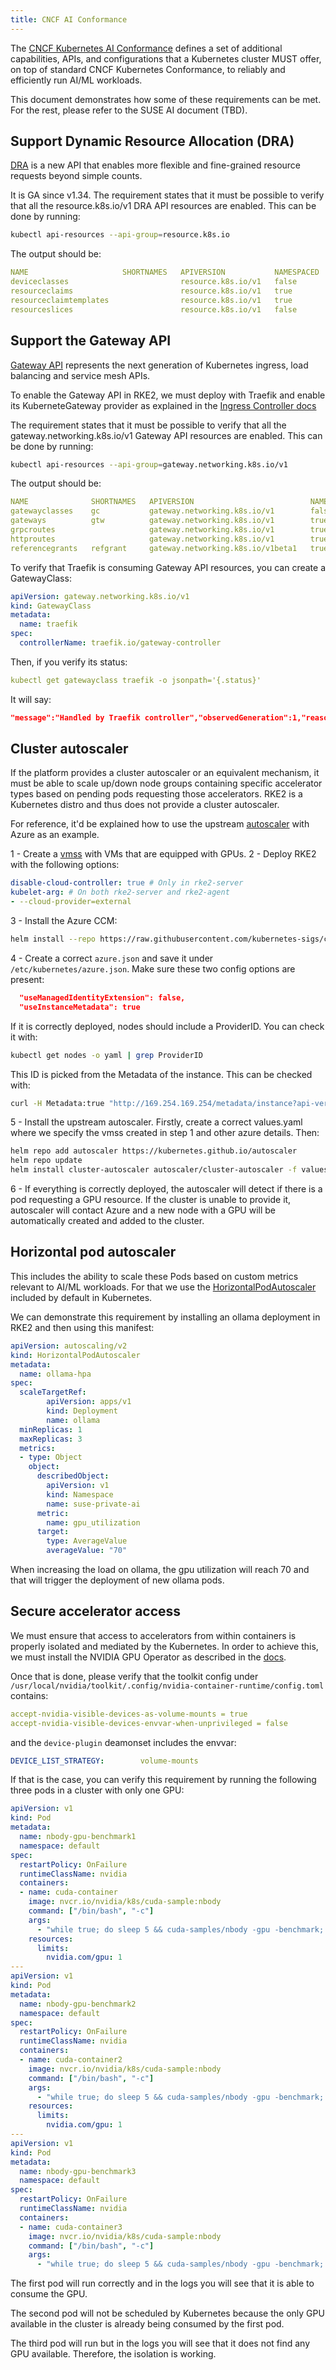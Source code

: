 ```yaml
---
title: CNCF AI Conformance
---
```


The [CNCF Kubernetes AI Conformance](https://docs.google.com/document/d/1hXoSdh9FEs13Yde8DivCYjjXyxa7j4J8erjZPEGWuzc/edit?tab=t.0) defines a set of additional capabilities, APIs, and configurations that a Kubernetes cluster MUST offer, on top of standard CNCF Kubernetes Conformance, to reliably and efficiently run AI/ML workloads.

This document demonstrates how some of these requirements can be met. For the rest, please refer to the SUSE AI document (TBD).

## Support Dynamic Resource Allocation (DRA) ##

[DRA](https://kubernetes.io/docs/concepts/scheduling-eviction/dynamic-resource-allocation/) is a new API that enables more flexible and fine-grained resource requests beyond simple counts.

It is GA since v1.34. The requirement states that it must be possible to verify that all the resource.k8s.io/v1 DRA API resources are enabled. This can be done by running:

```bash
kubectl api-resources --api-group=resource.k8s.io
```

The output should be:
```yaml
NAME                     SHORTNAMES   APIVERSION           NAMESPACED   KIND
deviceclasses                         resource.k8s.io/v1   false        DeviceClass
resourceclaims                        resource.k8s.io/v1   true         ResourceClaim
resourceclaimtemplates                resource.k8s.io/v1   true         ResourceClaimTemplate
resourceslices                        resource.k8s.io/v1   false        ResourceSlice
```

## Support the Gateway API ##

[Gateway API](https://gateway-api.sigs.k8s.io/) represents the next generation of Kubernetes ingress, load balancing and service mesh APIs.

To enable the Gateway API in RKE2, we must deploy with Traefik and enable its KuberneteGateway provider as explained in the [Ingress Controller docs](../networking/networking_services.md#ingress-controller)

The requirement states that it must be possible to verify that all the gateway.networking.k8s.io/v1 Gateway API resources are enabled. This can be done by running:

```bash
kubectl api-resources --api-group=gateway.networking.k8s.io/v1
```

The output should be:
```yaml
NAME              SHORTNAMES   APIVERSION                          NAMESPACED   KIND
gatewayclasses    gc           gateway.networking.k8s.io/v1        false        GatewayClass
gateways          gtw          gateway.networking.k8s.io/v1        true         Gateway
grpcroutes                     gateway.networking.k8s.io/v1        true         GRPCRoute
httproutes                     gateway.networking.k8s.io/v1        true         HTTPRoute
referencegrants   refgrant     gateway.networking.k8s.io/v1beta1   true         ReferenceGrant
```

To verify that Traefik is consuming Gateway API resources, you can create a GatewayClass:
```yaml
apiVersion: gateway.networking.k8s.io/v1
kind: GatewayClass
metadata:
  name: traefik
spec:
  controllerName: traefik.io/gateway-controller
```

Then, if you verify its status:
```yaml
kubectl get gatewayclass traefik -o jsonpath='{.status}'
```
It will say:
```json
"message":"Handled by Traefik controller","observedGeneration":1,"reason":"Handled","status":"True","type":"Accepted"
```

## Cluster autoscaler ##

If the platform provides a cluster autoscaler or an equivalent mechanism, it must be able to scale up/down node groups containing specific accelerator types based on pending pods requesting those accelerators. RKE2 is a Kubernetes distro and thus does not provide a cluster autoscaler. 

For reference, it'd be explained how to use the upstream [autoscaler](https://kubernetes.github.io/autoscaler) with Azure as an example.

1 - Create a [vmss](https://learn.microsoft.com/en-us/azure/virtual-machine-scale-sets/overview) with VMs that are equipped with GPUs.
2 - Deploy RKE2 with the following options:
```yaml
disable-cloud-controller: true # Only in rke2-server
kubelet-arg: # On both rke2-server and rke2-agent
- --cloud-provider=external
```

3 - Install the Azure CCM:
```bash
helm install --repo https://raw.githubusercontent.com/kubernetes-sigs/cloud-provider-azure/master/helm/repo cloud-provider-azure --generate-name --set cloudControllerManager.imageRepository=mcr.microsoft.com/oss/kubernetes --set cloudControllerManager.imageName=azure-cloud-controller-manager --set cloudNodeManager.imageRepository=mcr.microsoft.com/oss/kubernetes --set cloudNodeManager.imageName=azure-cloud-node-manager --set cloudControllerManager.configureCloudRoutes=false --set cloudControllerManager.allocateNodeCidrs=false
```

4 - Create a correct `azure.json` and save it under `/etc/kubernetes/azure.json`. Make sure these two config options are present:
```json
  "useManagedIdentityExtension": false,
  "useInstanceMetadata": true
```
If it is correctly deployed, nodes should include a ProviderID. You can check it with:
```bash
kubectl get nodes -o yaml | grep ProviderID
```
This ID is picked from the Metadata of the instance. This can be checked with:
```bash
curl -H Metadata:true "http://169.254.169.254/metadata/instance?api-version=2021-02-01"
```

5 - Install the upstream autoscaler. Firstly, create a correct values.yaml where we specify the vmss created in step 1 and other azure details. Then:
```bash
helm repo add autoscaler https://kubernetes.github.io/autoscaler
helm repo update
helm install cluster-autoscaler autoscaler/cluster-autoscaler -f values.yaml
```
6 - If everything is correctly deployed, the autoscaler will detect if there is a pod requesting a GPU resource. If the cluster is unable to provide it, autoscaler will contact Azure and a new node with a GPU will be automatically created and added to the cluster.

## Horizontal pod autoscaler ##

This includes the ability to scale these Pods based on custom metrics relevant to AI/ML workloads. For that we use the [HorizontalPodAutoscaler](https://kubernetes.io/docs/tasks/run-application/horizontal-pod-autoscale/) included by default in Kubernetes.

We can demonstrate this requirement by installing an ollama deployment in RKE2 and then using this manifest:

```yaml
apiVersion: autoscaling/v2
kind: HorizontalPodAutoscaler
metadata:
  name: ollama-hpa
spec:
  scaleTargetRef:
        apiVersion: apps/v1
        kind: Deployment
        name: ollama
  minReplicas: 1
  maxReplicas: 3
  metrics:
  - type: Object
    object:
      describedObject:
        apiVersion: v1
        kind: Namespace
        name: suse-private-ai
      metric:
        name: gpu_utilization
      target:
        type: AverageValue
        averageValue: "70"
```

When increasing the load on ollama, the gpu utilization will reach 70 and that will trigger the deployment of new ollama pods. 

## Secure accelerator access ##

We must ensure that access to accelerators from within containers is properly isolated and mediated by the Kubernetes. In order to achieve this, we must install the NVIDIA GPU Operator as described in the [docs](../add-ons/gpu_operators.md#deploy-nvidia-operator).

Once that is done, please verify that the toolkit config under `/usr/local/nvidia/toolkit/.config/nvidia-container-runtime/config.toml` contains:
```yaml
accept-nvidia-visible-devices-as-volume-mounts = true
accept-nvidia-visible-devices-envvar-when-unprivileged = false
```
and the `device-plugin` deamonset includes the envvar:
```yaml
DEVICE_LIST_STRATEGY:        volume-mounts
```

If that is the case, you can verify this requirement by running the following three pods in a cluster with only one GPU:
```yaml
apiVersion: v1
kind: Pod
metadata:
  name: nbody-gpu-benchmark1
  namespace: default
spec:
  restartPolicy: OnFailure
  runtimeClassName: nvidia
  containers:
  - name: cuda-container
    image: nvcr.io/nvidia/k8s/cuda-sample:nbody
    command: ["/bin/bash", "-c"]
    args: 
      - "while true; do sleep 5 && cuda-samples/nbody -gpu -benchmark; done"
    resources:
      limits:
        nvidia.com/gpu: 1
---
apiVersion: v1
kind: Pod
metadata:
  name: nbody-gpu-benchmark2
  namespace: default
spec:
  restartPolicy: OnFailure
  runtimeClassName: nvidia
  containers:
  - name: cuda-container2
    image: nvcr.io/nvidia/k8s/cuda-sample:nbody
    command: ["/bin/bash", "-c"]
    args: 
      - "while true; do sleep 5 && cuda-samples/nbody -gpu -benchmark; done"
    resources:
      limits:
        nvidia.com/gpu: 1
---
apiVersion: v1
kind: Pod
metadata:
  name: nbody-gpu-benchmark3
  namespace: default
spec:
  restartPolicy: OnFailure
  runtimeClassName: nvidia
  containers:
  - name: cuda-container3
    image: nvcr.io/nvidia/k8s/cuda-sample:nbody
    command: ["/bin/bash", "-c"]
    args:
      - "while true; do sleep 5 && cuda-samples/nbody -gpu -benchmark; done"
```

The first pod will run correctly and in the logs you will see that it is able to consume the GPU.

The second pod will not be scheduled by Kubernetes because the only GPU available in the cluster is already being consumed by the first pod.

The third pod will run but in the logs you will see that it does not find any GPU available. Therefore, the isolation is working.

